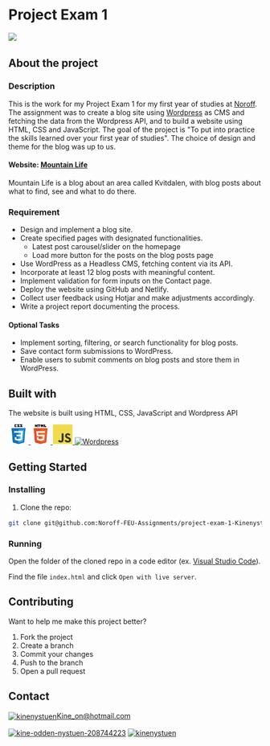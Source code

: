 
# Project Exam 1
<a href="https://mountainlife.netlify.app/"> <img src="https://kineon-portfolio.netlify.app/img/Homepage_MountainLife.png" /></a>

## About the project

### Description 
This is the work for my Project Exam 1 for my first year of studies at [Noroff](https://www.noroff.no/). The assignment was to create a blog site using [Wordpress](https://wordpress.org/) as CMS and fetching the data from the Wordpress API, and to build a website using HTML, CSS and JavaScript. The goal of the project is "To put into practice the skills learned over your first year of studies". The choice of design and theme for the blog was up to us.

#### Website: [Mountain Life](https://mountainlife.netlify.app/)
Mountain Life is a blog about an area called Kvitdalen, with blog posts about what to find, see and what to do there.

### Requirement

- Design and implement a blog site.
- Create specified pages with designated functionalities.
  - Latest post carousel/slider on the homepage
  - Load more button for the posts on the blog posts page
- Use WordPress as a Headless CMS, fetching content via its API.
- Incorporate at least 12 blog posts with meaningful content.
- Implement validation for form inputs on the Contact page.
- Deploy the website using GitHub and Netlify.
- Collect user feedback using Hotjar and make adjustments accordingly.
- Write a project report documenting the process.

#### Optional Tasks
- Implement sorting, filtering, or search functionality for blog posts.
- Save contact form submissions to WordPress.
- Enable users to submit comments on blog posts and store them in WordPress.

## Built with
The website is built using HTML, CSS, JavaScript and Wordpress API
<p align="left"> 
  <a href="https://www.w3schools.com/css/" target="_blank" rel="noreferrer"> <img src="https://raw.githubusercontent.com/devicons/devicon/master/icons/css3/css3-original-wordmark.svg" alt="css3" width="40" height="40"/> </a> 
  <a href="https://www.w3.org/html/" target="_blank" rel="noreferrer"> <img src="https://raw.githubusercontent.com/devicons/devicon/master/icons/html5/html5-original-wordmark.svg" alt="html5" width="40" height="40"/> </a> 
  <a href="https://developer.mozilla.org/en-US/docs/Web/JavaScript" target="_blank" rel="noreferrer"> <img src="https://raw.githubusercontent.com/devicons/devicon/master/icons/javascript/javascript-original.svg" alt="javascript" width="40" height="40"/> </a> 
  <a href="https://wordpress.org/" target="_blank" rel="noreferrer"> <img src="https://upload.wikimedia.org/wikipedia/commons/9/93/Wordpress_Blue_logo.png" alt="Wordpress" width="40" height="40"/> </a> 
</p>


## Getting Started

### Installing

1. Clone the repo:

```bash
git clone git@github.com:Noroff-FEU-Assignments/project-exam-1-Kinenystuen.git
```
### Running
Open the folder of the cloned repo in a code editor (ex. [Visual Studio Code](https://code.visualstudio.com/)).

Find the file ```index.html``` and click ```Open with live server```.

## Contributing
Want to help me make this project better?
1. Fork the project
2. Create a branch
3. Commit your changes
4. Push to the branch
5. Open a pull request

## Contact 
<a href="https://instagram.com/kinenystuen" target="blank"><img align="center" src="https://download.logo.wine/logo/Outlook.com/Outlook.com-Logo.wine.png" alt="kinenystuen" height="30" width="40" />Kine_on@hotmail.com</a>
<p align="left">
<a href="https://linkedin.com/in/kine-odden-nystuen-208744223" target="blank"><img align="center" src="https://raw.githubusercontent.com/rahuldkjain/github-profile-readme-generator/master/src/images/icons/Social/linked-in-alt.svg" alt="kine-odden-nystuen-208744223" height="30" width="40" /></a>
<a href="https://instagram.com/kinenystuen" target="blank"><img align="center" src="https://raw.githubusercontent.com/rahuldkjain/github-profile-readme-generator/master/src/images/icons/Social/instagram.svg" alt="kinenystuen" height="30" width="40" /></a>
</p>
